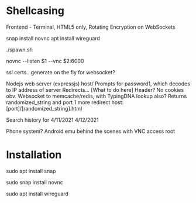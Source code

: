 # Shellcasing

Frontend - Terminal, HTML5 only, Rotating Encryption on WebSockets

snap install novnc
apt install wireguard

./spawn.sh

novnc --listen $1 --vnc $2:6000


ssl certs.. generate on the fly for websocket?

Nodejs web server (expressjs)
host/
Prompts for password1, which decodes to IP address of server
Redirects…
[What to do here] Header? No cookies obv. Websocket to memcache/redis, with TypingDNA lookup also? Returns randomized_string and port
1 more redirect
host:[port]/[randomized_string].html


Search history for 4/11/2021 4/12/2021

Phone system? Android emu behind the scenes with VNC access root


# Installation
sudo apt install snap

sudo snap install novnc

sudo apt install wireguard


